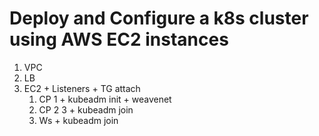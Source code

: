 # Deploy and Configure a k8s cluster using AWS EC2 instances


1. VPC
2. LB
3. EC2 + Listeners + TG attach
    1. CP 1 + kubeadm init + weavenet
    2. CP 2 3 + kubeadm join
    3. Ws + kubeadm join